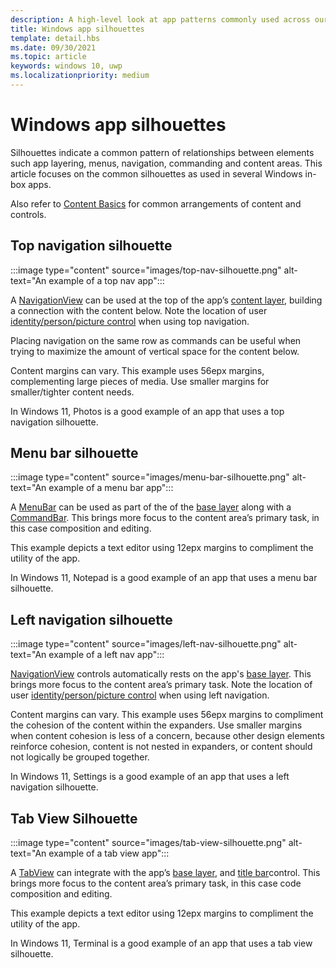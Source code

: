 ```yaml
---
description: A high-level look at app patterns commonly used across our in-box applications.
title: Windows app silhouettes
template: detail.hbs
ms.date: 09/30/2021
ms.topic: article
keywords: windows 10, uwp
ms.localizationpriority: medium
---
```


# Windows app silhouettes

Silhouettes indicate a common pattern of relationships between elements such app layering, menus, navigation, commanding and content areas. This article focuses on the common silhouettes as used in several Windows in-box apps.

Also refer to [Content Basics](content-basics.md) for common arrangements of content and controls.

## Top navigation silhouette

:::image type="content" source="images/top-nav-silhouette.png" alt-text="An example of a top nav app":::

A [NavigationView](../controls/navigationview.md) can be used at the top of the app’s [content layer](../signature-experiences/layering.md), building a connection with the content below. Note the location of user [identity/person/picture control](../controls/person-picture.md) when using top navigation.

Placing navigation on the same row as commands can be useful when trying to maximize the amount of vertical space for the content below.

Content margins can vary. This example uses 56epx margins, complementing large pieces of media. Use smaller margins for smaller/tighter content needs.

In Windows 11, Photos is a good example of an app that uses a top navigation silhouette.

## Menu bar silhouette

:::image type="content" source="images/menu-bar-silhouette.png" alt-text="An example of a menu bar app":::

A [MenuBar](../controls/menus.md) can be used as part of the of the [base layer](../signature-experiences/layering.md) along with a [CommandBar](../controls/command-bar.md). This brings more focus to the content area’s primary task, in this case composition and editing.

This example depicts a text editor using 12epx margins to compliment the utility of the app.

In Windows 11, Notepad is a good example of an app that uses a menu bar silhouette.

## Left navigation silhouette

:::image type="content" source="images/left-nav-silhouette.png" alt-text="An example of a left nav app":::

[NavigationView](../controls/navigationview.md) controls automatically rests on the app's [base layer](../signature-experiences/layering.md). This brings more focus to the content area’s primary task. Note the location of user [identity/person/picture control](../controls/person-picture.md) when using left navigation.

Content margins can vary. This example uses 56epx margins to compliment the cohesion of the content within the expanders. Use smaller margins when content cohesion is less of a concern, because other design elements reinforce cohesion, content is not nested in expanders, or content should not logically be grouped together.

In Windows 11, Settings is a good example of an app that uses a left navigation silhouette.

## Tab View Silhouette

:::image type="content" source="images/tab-view-silhouette.png" alt-text="An example of a tab view app":::

A [TabView](../controls/tab-view.md) can integrate with the app’s [base layer](../signature-experiences/layering.md), and [title bar](../shell/title-bar.md)control. This brings more focus to the content area’s primary task, in this case code composition and editing.

This example depicts a text editor using 12epx margins to compliment the utility of the app.

In Windows 11, Terminal is a good example of an app that uses a tab view silhouette.

